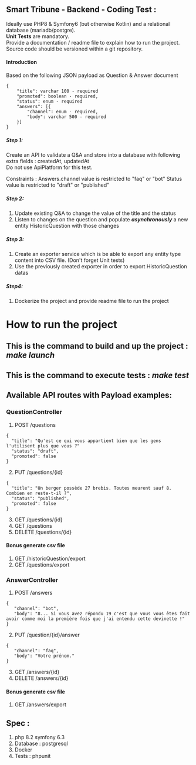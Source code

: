 ## Smart Tribune - Backend - Coding Test :

Ideally use PHP8 & Symfony6 (but otherwise Kotlin) and a relational database (mariadb/postgre).  
**Unit Tests** are mandatory.  
Provide a documentation / readme file to explain how to run the project.  
Source code should be versioned within a git repository.

#### Introduction 

Based on the following JSON payload as Question & Answer document

```
{
	"title": varchar 100 - required
	"promoted": boolean - required,
	"status": enum - required 
	"answers": [{
		"channel": enum - required,
		"body": varchar 500 - required
	}]
}
```

##### Step 1:

Create an API to validate a Q&A and store into a database with following extra fields : createdAt, updatedAt  
Do not use ApiPlatform for this test.

Constraints : 
Answers.channel value is restricted to "faq" or "bot"
Status value is restricted to "draft" or "published"


##### Step 2:

1. Update existing Q&A to change the value of the title and the status
2. Listen to changes on the question and populate ***asynchronously*** a new entity HistoricQuestion with those changes

##### Step 3:

1. Create an exporter service which is be able to export any entity type content into CSV file. (Don't forget Unit tests)
2. Use the previously created exporter in order to export HistoricQuestion datas

##### Step4:

1. Dockerize the project and provide readme file to run the project


# How to run the project

## This is the command to build and up the project : *make launch*

## This is the command to execute tests : *make test*

## Available API routes with Payload examples:

### QuestionController

1. POST /questions
```
{
  "title": "Qu'est ce qui vous appartient bien que les gens l'utilisent plus que vous ?"
  "status": "draft",
  "promoted": false
}
```
2. PUT /questions/{id}
```
{
  "title": "Un berger possède 27 brebis. Toutes meurent sauf 8. Combien en reste-t-il ?",
  "status": "published",
  "promoted": false
}
```
3. GET /questions/{id}
4. GET /questions
5. DELETE /questions/{id}

#### Bonus generate csv file
1. GET /historicQuestion/export
2. GET /questions/export


### AnswerController

1. POST /answers
```
{
   "channel": "bot",
   "body": "8... Si vous avez répondu 19 c'est que vous vous êtes fait avoir comme moi la première fois que j'ai entendu cette devinette !"
}
   ```
2. PUT /question/{id}/answer
```
{
   "channel": "faq",
   "body": "Votre prénom."
}
   ```
3. GET /answers/{id}
4. DELETE /answers/{id}

#### Bonus generate csv file
1. GET /answers/export

## Spec : 
1. php 8.2 symfony 6.3
2. Database : postgresql
3. Docker
4. Tests : phpunit
